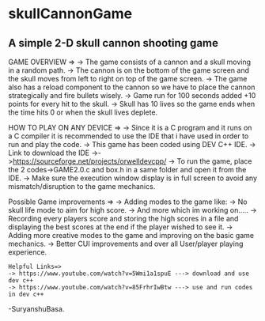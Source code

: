 # skullCannonGame
## A simple 2-D skull cannon shooting game ##

GAME OVERVIEW =>
  -> The game consists of a cannon and a skull moving in a random path.
  -> The cannon is on the bottom of the game screen and the skull moves from left to right on top of the game screen.
  -> The game also has a reload component to the cannon so we have to place the cannon strategically and fire bullets wisely.
  -> Game run for 100 seconds added +10 points for every hit to the skull.
  -> Skull has 10 lives so the game ends when the time hits 0 or when the skull lives deplete.
  
  HOW TO PLAY ON ANY DEVICE =>
    -> Since it is a C program and it runs on a C compiler it is recommended to use the IDE that i have used in order to run and play the code.
    -> This game has been coded using DEV C++ IDE.
    -> Link to download the IDE ->->https://sourceforge.net/projects/orwelldevcpp/
    -> To run the game, place the 2 codes->GAME2.0.c and box.h in a same folder and open it from the IDE.
    -> Make sure the execution window display is in full screen to avoid any mismatch/disruption to the game mechanics.
  
  Possible Game improvements =>
    -> Adding modes to the game like:
                                    -> No skull life mode to aim for high score.
                                    -> And more which im working on.....
    -> Recording every players score and storing the high scores in a file and displaying the best
                                      scores at the end if the player wished to see it.
    -> Adding more creative modes to the game and improving on the basic game mechanics.
    -> Better CUI improvements and over all User/player playing experience.
   
   
    Helpful Links=>
    -> https://www.youtube.com/watch?v=5Wmi1a1spuE ---> download and use dev c++
    -> https://www.youtube.com/watch?v=85FrhrIwBtw ---> use and run codes in dev c++


 
  
-SuryanshuBasa.
